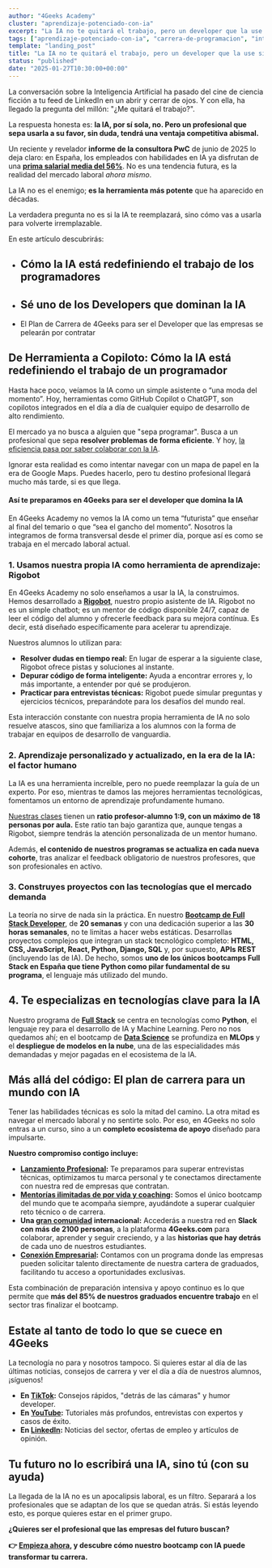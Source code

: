 ```yaml
---
author: "4Geeks Academy"
cluster: "aprendizaje-potenciado-con-ia"
excerpt: "La IA no te quitará el trabajo, pero un developer que la use sí. Descubre cómo dominar la IA para impulsar tu carrera tech en 2025 con 4Geeks Academy."
tags: ["aprendizaje-potenciado-con-ia", "carrera-de-programacion", "inteligencia-artificial", "rigobot"]
template: "landing_post"
title: "La IA no te quitará el trabajo, pero un developer que la use sí: Guía de supervivencia 2025"
status: "published"
date: "2025-01-27T10:30:00+00:00"
---
```


La conversación sobre la Inteligencia Artificial ha pasado del cine de ciencia ficción a tu feed de LinkedIn en un abrir y cerrar de ojos. Y con ella, ha llegado la pregunta del millón: "¿Me quitará el trabajo?".

La respuesta honesta es: **la IA, por sí sola, no. Pero un profesional que sepa usarla a su favor, sin duda, tendrá una ventaja competitiva abismal.**

Un reciente y revelador **informe de la consultora PwC** de junio de 2025 lo deja claro: en España, los empleados con habilidades en IA ya disfrutan de una [**prima salarial media del 56%**](https://www.pwc.es/es/sala-prensa/notas-prensa/2025/ia-crecimiento-productividad-prima-salarial.html). No es una tendencia futura, es la realidad del mercado laboral *ahora mismo*.

La IA no es el enemigo; **es la herramienta más potente** que ha aparecido en décadas.

La verdadera pregunta no es si la IA te reemplazará, sino cómo vas a usarla para volverte irremplazable.

En este artículo descubrirás:

* ## Cómo la IA está redefiniendo el trabajo de los programadores


* ## Sé uno de los Developers que dominan la IA 

* El Plan de Carrera de 4Geeks para ser el Developer que las empresas se pelearán por contratar

## **De Herramienta a Copiloto: Cómo la IA está redefiniendo el trabajo de un programador**

Hasta hace poco, veíamos la IA como un simple asistente o “una moda del momento”. Hoy, herramientas como GitHub Copilot o ChatGPT, son copilotos integrados en el día a día de cualquier equipo de desarrollo de alto rendimiento. 

El mercado ya no busca a alguien que "sepa programar". Busca a un profesional que sepa **resolver problemas de forma eficiente**. Y hoy, [la eficiencia pasa por saber colaborar con la IA](https://www.tiktok.com/@4geeksacademyes/video/7508704600187211030?utm_source=blog&utm_medium=articulo&utm_campaign=de-herramienta-a-copiloto).

Ignorar esta realidad es como intentar navegar con un mapa de papel en la era de Google Maps. Puedes hacerlo, pero tu destino profesional llegará mucho más tarde, si es que llega.

#### **Así te preparamos en 4Geeks para ser el developer que domina la IA**

En 4Geeks Academy no vemos la IA como un tema “futurista” que enseñar al final del temario o que “sea el gancho del momento”. Nosotros la integramos de forma transversal desde el primer día, porque así es como se trabaja en el mercado laboral actual.

### **1\. Usamos nuestra propia IA como herramienta de aprendizaje: Rigobot**

En 4Geeks Academy no solo enseñamos a usar la IA, la construimos. Hemos desarrollado a [**Rigobot**](%20https://4geeks.com/es/rigobot?utm_source=blog&utm_medium=articulo&utm_campaign=de-herramienta-a-copiloto), nuestro propio asistente de IA. Rigobot no es un simple chatbot; es un mentor de código disponible 24/7, capaz de leer el código del alumno y ofrecerle feedback para su mejora contínua. Es decir, está diseñado específicamente para acelerar tu aprendizaje.

Nuestros alumnos lo utilizan para:

* **Resolver dudas en tiempo real:** En lugar de esperar a la siguiente clase, Rigobot ofrece pistas y soluciones al instante.  
* **Depurar código de forma inteligente:** Ayuda a encontrar errores y, lo más importante, a entender por qué se produjeron.  
* **Practicar para entrevistas técnicas:** Rigobot puede simular preguntas y ejercicios técnicos, preparándote para los desafíos del mundo real.

Esta interacción constante con nuestra propia herramienta de IA no solo resuelve atascos, sino que familiariza a los alumnos con la forma de trabajar en equipos de desarrollo de vanguardia.

### **2\. Aprendizaje personalizado y actualizado, en la era de la IA: el factor humano**

La IA es una herramienta increíble, pero no puede reemplazar la guía de un experto. Por eso, mientras te damos las mejores herramientas tecnológicas, fomentamos un entorno de aprendizaje profundamente humano.

[Nuestras clases](https://4geeksacademy.com/es/geekpal?utm_source=blog&utm_medium=articulo&utm_campaign=de-herramienta-a-copiloto) tienen un **ratio profesor-alumno 1:9, con un máximo de 18 personas por aula.** Este ratio tan bajo garantiza que, aunque tengas a Rigobot, siempre tendrás la atención personalizada de un mentor humano.

Además, **el contenido de nuestros programas se actualiza en cada nueva cohorte**, tras analizar el feedback obligatorio de nuestros profesores, que son profesionales en activo.

### **3\. Construyes proyectos con las tecnologías que el mercado demanda**

La teoría no sirve de nada sin la práctica. En nuestro [**Bootcamp de Full Stack Developer**](https://4geeksacademy.com/es/coding-bootcamps/full-stack-full-time?utm_source=blog&utm_medium=articulo&utm_campaign=de-herramienta-a-copiloto), de **20 semanas** y con una dedicación superior a las **30 horas semanales**, no te limitas a hacer webs estáticas. Desarrollas proyectos complejos que integran un stack tecnológico completo: **HTML, CSS, JavaScript, React, Python, Django, SQL** y, por supuesto, **APIs REST** (incluyendo las de IA). De hecho, somos **uno de los únicos bootcamps Full Stack en España que tiene Python como pilar fundamental de su programa**, el lenguaje más utilizado del mundo.

## **4\. Te especializas en tecnologías clave para la IA**

Nuestro programa de [**Full Stack**](https://4geeksacademy.com/es/coding-bootcamps/full-stack-full-time?utm_source=blog&utm_medium=articulo&utm_campaign=de-herramienta-a-copiloto) se centra en tecnologías como **Python**, el lenguaje rey para el desarrollo de IA y Machine Learning. Pero no nos quedamos ahí; en el bootcamp de [**Data Science**](https://4geeksacademy.com/es/coding-bootcamps/data-science-and-machine-learning?utm_source=blog&utm_medium=articulo&utm_campaign=de-herramienta-a-copiloto) se profundiza en **MLOps** y el **despliegue de modelos en la nube**, una de las especialidades más demandadas y mejor pagadas en el ecosistema de la IA.

## **Más allá del código: El plan de carrera para un mundo con IA**

Tener las habilidades técnicas es solo la mitad del camino. La otra mitad es navegar el mercado laboral y no sentirte solo. Por eso, en 4Geeks no solo entras a un curso, sino a un **completo ecosistema de apoyo** diseñado para impulsarte.

**Nuestro compromiso contigo incluye:**

* [**Lanzamiento Profesional**](https://4geeksacademy.com/es/geekforce?utm_source=blog&utm_medium=articulo&utm_campaign=de-herramienta-a-copiloto)**:** Te preparamos para superar entrevistas técnicas, optimizamos tu marca personal y te conectamos directamente con nuestra red de empresas que contratan.  
* [**Mentorías ilimitadas de por vida y coaching**](https://4geeksacademy.com/es/geekpal?utm_source=blog&utm_medium=articulo&utm_campaign=de-herramienta-a-copiloto)**:** Somos el único bootcamp del mundo que te acompaña siempre, ayudándote a superar cualquier reto técnico o de carrera.  
* **Una [gran comunidad](https://4geeksacademy.com/es/testimonios?utm_source=blog&utm_medium=articulo&utm_campaign=de-herramienta-a-copiloto) internacional:** Accederás a nuestra red en **Slack con más de 2100 personas**, a la plataforma **4Geeks.com** para colaborar, aprender y seguir creciendo, y a las **historias que hay detrás** de cada uno de nuestros estudiantes.  
* [**Conexión Empresarial**](https://4geeksacademy.com/es/alianzas?utm_source=blog&utm_medium=articulo&utm_campaign=de-herramienta-a-copiloto)**:** Contamos con un programa donde las empresas pueden solicitar talento directamente de nuestra cartera de graduados, facilitando tu acceso a oportunidades exclusivas.

Esta combinación de preparación intensiva y apoyo continuo es lo que permite que **más del 85% de nuestros graduados encuentre trabajo** en el sector tras finalizar el bootcamp.

## **Estate al tanto de todo lo que se cuece en 4Geeks**

La tecnología no para y nosotros tampoco. Si quieres estar al día de las últimas noticias, consejos de carrera y ver el día a día de nuestros alumnos, ¡síguenos\!

* **En [TikTok](https://www.tiktok.com/@4geeksacademyes?utm_source=blog&utm_medium=articulo&utm_campaign=de-herramienta-a-copiloto):** Consejos rápidos, "detrás de las cámaras" y humor developer.  
* **En [YouTube](https://www.youtube.com/@4GeeksAcademyes?utm_source=blog&utm_medium=articulo&utm_campaign=de-herramienta-a-copiloto):** Tutoriales más profundos, entrevistas con expertos y casos de éxito.  
* **En [LinkedIn](https://www.linkedin.com/school/4geeksacademyes/?utm_source=blog&utm_medium=articulo&utm_campaign=de-herramienta-a-copiloto):** Noticias del sector, ofertas de empleo y artículos de opinión.

## **Tu futuro no lo escribirá una IA, sino tú (con su ayuda)**

La llegada de la IA no es un apocalipsis laboral, es un filtro. Separará a los profesionales que se adaptan de los que se quedan atrás. Si estás leyendo esto, es porque quieres estar en el primer grupo.

**¿Quieres ser el profesional que las empresas del futuro buscan?**

 **👉 [Empieza ahora](https://4geeksacademy.com/es/aplica?utm_source=blog&utm_medium=articulo&utm_campaign=de-herramienta-a-copiloto), y descubre cómo nuestro bootcamp con IA puede transformar tu carrera.**